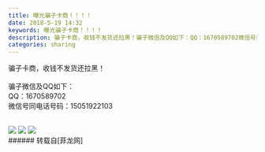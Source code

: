 ```yaml
---
title: 曝光骗子卡商！！！！
date: 2018-5-19 14:32
keywords: 曝光骗子卡商！！！！
description: 骗子卡商，收钱不发货还拉黑！骗子微信及QQ如下：QQ：1670589702微信号同电话号码：15051922103
categories: sharing
---
```

<td class="t_f" id="postmessage_1345747">

骗子卡商，收钱不发货还拉黑！<br/>
<br/>
骗子微信及QQ如下：<br/>
QQ：1670589702<br/>
微信号同电话号码：15051922103<br/>
<br/>

<img aid="836120" data-cf-modified-93484bb44848f07b3dd77ae1-="" file="data/attachment/forum/201805/19/143219kqt1sh1q64q6g646.jpg.thumb.jpg" id="aimg_836120" inpost="1" onclick="" onmouseover="" src="http://www.flw.ph/data/attachment/forum/201805/19/143219kqt1sh1q64q6g646.jpg" style="cursor:pointer" zoomfile="data/attachment/forum/201805/19/143219kqt1sh1q64q6g646.jpg"/>



<img aid="836121" data-cf-modified-93484bb44848f07b3dd77ae1-="" file="data/attachment/forum/201805/19/143220tcsqt4ejgn7ttg4z.jpg.thumb.jpg" id="aimg_836121" inpost="1" onclick="" onmouseover="" src="http://www.flw.ph/data/attachment/forum/201805/19/143220tcsqt4ejgn7ttg4z.jpg" style="cursor:pointer" zoomfile="data/attachment/forum/201805/19/143220tcsqt4ejgn7ttg4z.jpg"/>



<img aid="836122" data-cf-modified-93484bb44848f07b3dd77ae1-="" file="data/attachment/forum/201805/19/143221swfp4lfk5rjkekjr.jpg.thumb.jpg" id="aimg_836122" inpost="1" onclick="" onmouseover="" src="http://www.flw.ph/data/attachment/forum/201805/19/143221swfp4lfk5rjkekjr.jpg" style="cursor:pointer" zoomfile="data/attachment/forum/201805/19/143221swfp4lfk5rjkekjr.jpg"/>


<br/>
</td>
###### 转载自[菲龙网]